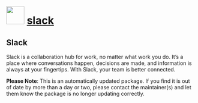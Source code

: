 ﻿# <img src="https://cdn.jsdelivr.net/gh/mkevenaar/chocolatey-packages@63378edac68e986a45f67eb8ac2eb845fc502321/icons/slack.png" width="48" height="48"/> [slack](https://chocolatey.org/packages/slack)

## Slack

Slack is a collaboration hub for work, no matter what work you do. It’s a place where conversations happen, decisions are made, and information is always at your fingertips. With Slack, your team is better connected.

**Please Note**: This is an automatically updated package. If you find it is
out of date by more than a day or two, please contact the maintainer(s) and
let them know the package is no longer updating correctly.
